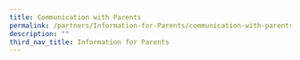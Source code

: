 ```yaml
---
title: Communication with Parents
permalink: /partners/Information-for-Parents/communication-with-parents/
description: ""
third_nav_title: Information for Parents
---
```


